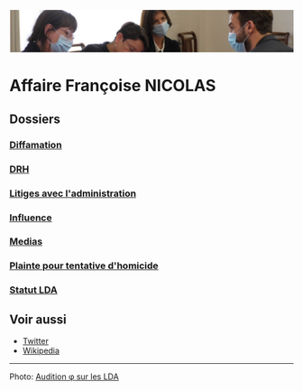 ![image-mise-en-avant](../_aux/phi.png)

# Affaire Françoise NICOLAS

## Dossiers
### [Diffamation](./diffam.md)
### [DRH](./drh.md)
### [Litiges avec l'administration](litigadmin.md)
### [Influence](./influence.md)
### [Medias](./medias.md)
### [Plainte pour tentative d'homicide](./aplogan.md)
### [Statut LDA](./reqlda.md)

## Voir aussi
* [Twitter](https://twitter.com/FranoiseNicolas)
* [Wikipedia](https://fr.wikipedia.org/wiki/Fran%C3%A7oise_Nicolas_(diplomate))

---
Photo: [Audition φ sur les LDA](attrib.md#phi)

